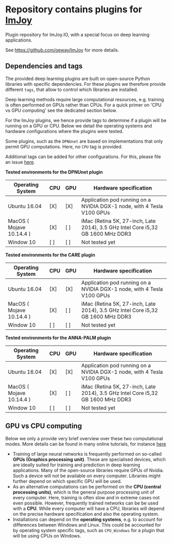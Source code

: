 # Repository contains plugins for [ImJoy](https://imjoy.io)

Plugin repository for ImJoy.IO, with a special focus on deep learning applications.

See <https://github.com/oeway/ImJoy> for more details.

## Dependencies and tags
The provided deep learning plugins are built on open-source Python libraries
with specific dependencies. For these plugins we therefore provide different
`tags`, that allow to control which libraries are installed.

Deep learning methods require large computational resources, e.g. training is 
often performed on GPUs rather than CPUs. For a quick primer on 'CPU vs GPU computing' 
see the dedicated section below.

For the ImJoy plugins, we hence provide tags to determine if a plugin will be
running on a GPU or CPU. Below we detail the operating systems and hardware 
configurations where the plugins were tested.

Some plugins, such as the `DPNUnet` are based on implementations that 
only permit GPU computations. Here, no `CPU` tag is provided. 

Additional tags can be added for other configurations. For this, please
file an issue [here](https://github.com/imjoy-team/example-plugins/issues).

**Tested environments for the DPNUnet plugin**

| Operating System         | CPU | GPU | Hardware specification                                                          |
| ------------------------ | --- | --- | ------------------------------------------------------------------------------- |
| Ubuntu 16.04             | [X] | [X] | Application pod running on a NVIDIA DGX-1 node, with 4 Tesla V100 GPUs          |
| MacOS ( Mojave 10.14.4 ) | [X] | [ ] | iMac (Retina 5K, 27-inch, Late 2014), 3.5 GHz Intel Core i5,32 GB 1600 MHz DDR3 |
| Window 10                | [ ] | [ ] | Not tested yet                                                                  |


**Tested environments for the CARE plugin**

| Operating System         | CPU | GPU | Hardware specification                                                          |
| ------------------------ | --- | --- | ------------------------------------------------------------------------------- |
| Ubuntu 16.04             | [X] | [X] | Application pod running on a NVIDIA DGX-1 node, with 4 Tesla V100 GPUs          |
| MacOS ( Mojave 10.14.4 ) | [X] | [ ] | iMac (Retina 5K, 27-inch, Late 2014), 3.5 GHz Intel Core i5,32 GB 1600 MHz DDR3 |
| Window 10                | [ ] | [ ] | Not tested yet                                                                  |


**Tested environments for the ANNA-PALM plugin**

| Operating System         | CPU | GPU | Hardware specification                                                          |
| ------------------------ | --- | --- | ------------------------------------------------------------------------------- |
| Ubuntu 16.04             | [X] | [X] | Application pod running on a NVIDIA DGX-1 node, with 4 Tesla V100 GPUs          |
| MacOS ( Mojave 10.14.4 ) | [X] | [ ] | iMac (Retina 5K, 27-inch, Late 2014), 3.5 GHz Intel Core i5,32 GB 1600 MHz DDR3 |
| Window 10                | [ ] | [ ] | Not tested yet                                                                  |

## GPU vs CPU computing
Below we only a provide very brief overview over these two computational modes.
More details can be found in many online tutorials, for instance [here](https://medium.com/altumea/gpu-vs-cpu-computing-what-to-choose-a9788a2370c4.)

-   Training of large neural networks is frequently
    performed on so-called **GPUs (Graphics processing unit)**. These are specialised
    devices, which are ideally suited for training and prediction in deep learning
    applications. Many of the open-source libraries require GPUs of Nvidia. Such a device
    will not be available on every computer. Libraries might further depend on which
    specific GPU will be used.
-   As an alternative computations can be performed on the **CPU (central processing units)**,
    which is the general purpose processing unit of every computer. Here, training is
    often slow and in extreme cases not even possible. However, frequently trained networks
    can be be used with a **CPU**. While every computer will have a CPU, libraries will depend
    on the precise hardware specification and also the operating system.
-   Installations can depend on the **operating systems**, e.g. to account for
    differences between Windows and Linux. This could be accounted for by 
    operating system specific tags, such as `CPU_Windows` for a plugin that will be using 
    CPUs on Windows.
  
  
